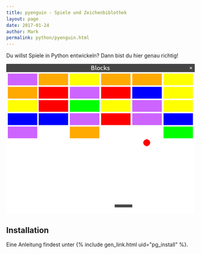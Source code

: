 ```yaml
---
title: pyenguin - Spiele und Zeichenbiblothek
layout: page
date: 2017-01-24
author: Mark
permalink: python/pyenguin.html
---
```


Du willst Spiele in Python entwickeln? Dann bist du hier genau richtig!

![Ein kleines Spiel in pyenguin](blocks.png)

## Installation

Eine Anleitung findest unter {% include gen_link.html uid="pg_install" %}. 
